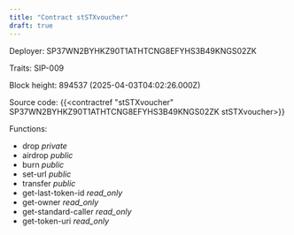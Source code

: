 ```yaml
---
title: "Contract stSTXvoucher"
draft: true
---
```

Deployer: SP37WN2BYHKZ90T1ATHTCNG8EFYHS3B49KNGS02ZK

Traits:
SIP-009 



Block height: 894537 (2025-04-03T04:02:26.000Z)

Source code: {{<contractref "stSTXvoucher" SP37WN2BYHKZ90T1ATHTCNG8EFYHS3B49KNGS02ZK stSTXvoucher>}}

Functions:

* drop _private_
* airdrop _public_
* burn _public_
* set-url _public_
* transfer _public_
* get-last-token-id _read_only_
* get-owner _read_only_
* get-standard-caller _read_only_
* get-token-uri _read_only_

